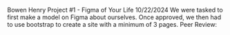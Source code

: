 Bowen Henry
Project #1 - Figma of Your Life
10/22/2024
We were tasked to first make a model on Figma about ourselves. Once approved, we then had to use bootstrap to create a site with a minimum of 3 pages. 
Peer Review: 
